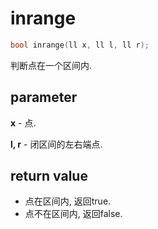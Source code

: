 # inrange

```c++
bool inrange(ll x, ll l, ll r);
```

判断点在一个区间内.

## parameter

**x** - 点.

**l, r** - 闭区间的左右端点.

## return value

* 点在区间内, 返回true.
* 点不在区间内, 返回false.